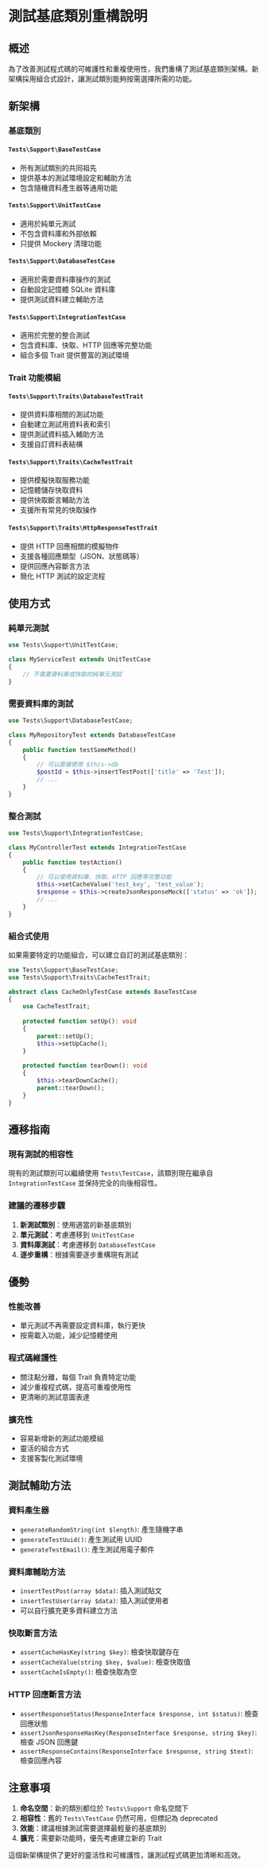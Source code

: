 # 測試基底類別重構說明

## 概述

為了改善測試程式碼的可維護性和重複使用性，我們重構了測試基底類別架構。新架構採用組合式設計，讓測試類別能夠按需選擇所需的功能。

## 新架構

### 基底類別

#### `Tests\Support\BaseTestCase`
- 所有測試類別的共同祖先
- 提供基本的測試環境設定和輔助方法
- 包含隨機資料產生器等通用功能

#### `Tests\Support\UnitTestCase`
- 適用於純單元測試
- 不包含資料庫和外部依賴
- 只提供 Mockery 清理功能

#### `Tests\Support\DatabaseTestCase`
- 適用於需要資料庫操作的測試
- 自動設定記憶體 SQLite 資料庫
- 提供測試資料建立輔助方法

#### `Tests\Support\IntegrationTestCase`
- 適用於完整的整合測試
- 包含資料庫、快取、HTTP 回應等完整功能
- 組合多個 Trait 提供豐富的測試環境

### Trait 功能模組

#### `Tests\Support\Traits\DatabaseTestTrait`
- 提供資料庫相關的測試功能
- 自動建立測試用資料表和索引
- 提供測試資料插入輔助方法
- 支援自訂資料表結構

#### `Tests\Support\Traits\CacheTestTrait`
- 提供模擬快取服務功能
- 記憶體儲存快取資料
- 提供快取斷言輔助方法
- 支援所有常見的快取操作

#### `Tests\Support\Traits\HttpResponseTestTrait`
- 提供 HTTP 回應相關的模擬物件
- 支援各種回應類型（JSON、狀態碼等）
- 提供回應內容斷言方法
- 簡化 HTTP 測試的設定流程

## 使用方式

### 純單元測試

```php
use Tests\Support\UnitTestCase;

class MyServiceTest extends UnitTestCase
{
    // 不需要資料庫或快取的純單元測試
}
```

### 需要資料庫的測試

```php
use Tests\Support\DatabaseTestCase;

class MyRepositoryTest extends DatabaseTestCase
{
    public function testSomeMethod()
    {
        // 可以直接使用 $this->db
        $postId = $this->insertTestPost(['title' => 'Test']);
        // ...
    }
}
```

### 整合測試

```php
use Tests\Support\IntegrationTestCase;

class MyControllerTest extends IntegrationTestCase
{
    public function testAction()
    {
        // 可以使用資料庫、快取、HTTP 回應等完整功能
        $this->setCacheValue('test_key', 'test_value');
        $response = $this->createJsonResponseMock(['status' => 'ok']);
        // ...
    }
}
```

### 組合式使用

如果需要特定的功能組合，可以建立自訂的測試基底類別：

```php
use Tests\Support\BaseTestCase;
use Tests\Support\Traits\CacheTestTrait;

abstract class CacheOnlyTestCase extends BaseTestCase
{
    use CacheTestTrait;
    
    protected function setUp(): void
    {
        parent::setUp();
        $this->setUpCache();
    }
    
    protected function tearDown(): void
    {
        $this->tearDownCache();
        parent::tearDown();
    }
}
```

## 遷移指南

### 現有測試的相容性

現有的測試類別可以繼續使用 `Tests\TestCase`，該類別現在繼承自 `IntegrationTestCase` 並保持完全的向後相容性。

### 建議的遷移步驟

1. **新測試類別**：使用適當的新基底類別
2. **單元測試**：考慮遷移到 `UnitTestCase`
3. **資料庫測試**：考慮遷移到 `DatabaseTestCase`
4. **逐步重構**：根據需要逐步重構現有測試

## 優勢

### 性能改善
- 單元測試不再需要設定資料庫，執行更快
- 按需載入功能，減少記憶體使用

### 程式碼維護性
- 關注點分離，每個 Trait 負責特定功能
- 減少重複程式碼，提高可重複使用性
- 更清晰的測試意圖表達

### 擴充性
- 容易新增新的測試功能模組
- 靈活的組合方式
- 支援客製化測試環境

## 測試輔助方法

### 資料產生器
- `generateRandomString(int $length)`: 產生隨機字串
- `generateTestUuid()`: 產生測試用 UUID
- `generateTestEmail()`: 產生測試用電子郵件

### 資料庫輔助方法
- `insertTestPost(array $data)`: 插入測試貼文
- `insertTestUser(array $data)`: 插入測試使用者
- 可以自行擴充更多資料建立方法

### 快取斷言方法
- `assertCacheHasKey(string $key)`: 檢查快取鍵存在
- `assertCacheValue(string $key, $value)`: 檢查快取值
- `assertCacheIsEmpty()`: 檢查快取為空

### HTTP 回應斷言方法
- `assertResponseStatus(ResponseInterface $response, int $status)`: 檢查回應狀態
- `assertJsonResponseHasKey(ResponseInterface $response, string $key)`: 檢查 JSON 回應鍵
- `assertResponseContains(ResponseInterface $response, string $text)`: 檢查回應內容

## 注意事項

1. **命名空間**：新的類別都位於 `Tests\Support` 命名空間下
2. **相容性**：舊的 `Tests\TestCase` 仍然可用，但標記為 deprecated
3. **效能**：建議根據測試需要選擇最輕量的基底類別
4. **擴充**：需要新功能時，優先考慮建立新的 Trait

這個新架構提供了更好的靈活性和可維護性，讓測試程式碼更加清晰和高效。